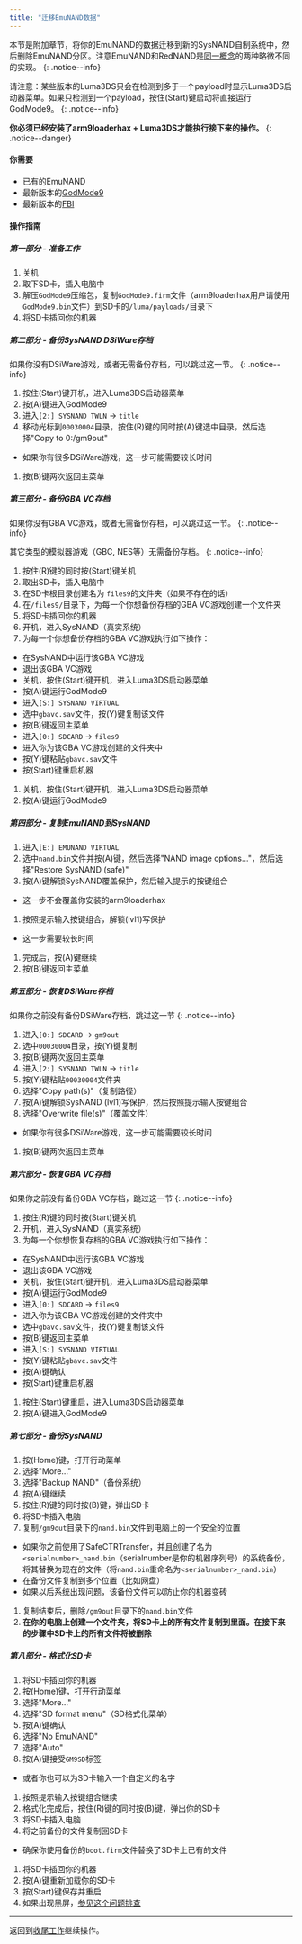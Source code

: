 ```yaml
---
title: "迁移EmuNAND数据"
---
```


本节是附加章节，将你的EmuNAND的数据迁移到新的SysNAND自制系统中，然后删除EmuNAND分区。注意EmuNAND和RedNAND是[同一概念](http://3dbrew.org/wiki/NAND_Redirection)的两种略微不同的实现。
{: .notice--info}

请注意：某些版本的Luma3DS只会在检测到多于一个payload时显示Luma3DS启动器菜单。如果只检测到一个payload，按住(Start)键启动将直接运行GodMode9。
{: .notice--info}

**你必须已经安装了arm9loaderhax + Luma3DS才能执行接下来的操作。**
{: .notice--danger}

#### 你需要

* 已有的EmuNAND
* 最新版本的[GodMode9](https://github.com/d0k3/GodMode9/releases/latest)
* 最新版本的[FBI](https://github.com/Steveice10/FBI/releases/latest)

#### 操作指南

##### 第一部分 - 准备工作

1. 关机
1. 取下SD卡，插入电脑中
1. 解压`GodMode9`压缩包，复制`GodMode9.firm`文件（arm9loaderhax用户请使用`GodMode9.bin`文件）到SD卡的`/luma/payloads/`目录下
1. 将SD卡插回你的机器

##### 第二部分 - 备份SysNAND DSiWare存档

如果你没有DSiWare游戏，或者无需备份存档，可以跳过这一节。
{: .notice--info}

1. 按住(Start)键开机，进入Luma3DS启动器菜单
1. 按(A)键进入GodMode9
1. 进入`[2:] SYSNAND TWLN` -> `title`
1. 移动光标到`00030004`目录，按住(R)键的同时按(A)键选中目录，然后选择"Copy to 0:/gm9out"
  + 如果你有很多DSiWare游戏，这一步可能需要较长时间
1. 按(B)键两次返回主菜单

##### 第三部分 - 备份GBA VC存档

如果你没有GBA VC游戏，或者无需备份存档，可以跳过这一节。
{: .notice--info}

其它类型的模拟器游戏（GBC, NES等）无需备份存档。
{: .notice--info}

1. 按住(R)键的同时按(Start)键关机
1. 取出SD卡，插入电脑中
1. 在SD卡根目录创建名为 `files9`的文件夹（如果不存在的话）
1. 在`/files9/`目录下，为每一个你想备份存档的GBA VC游戏创建一个文件夹
1. 将SD卡插回你的机器
1. 开机，进入SysNAND（真实系统）
1. 为每一个你想备份存档的GBA VC游戏执行如下操作：
  + 在SysNAND中运行该GBA VC游戏
  + 退出该GBA VC游戏
  + 关机，按住(Start)键开机，进入Luma3DS启动器菜单
  + 按(A)键运行GodMode9
  + 进入`[S:] SYSNAND VIRTUAL`
  + 选中`gbavc.sav`文件，按(Y)键复制该文件
  + 按(B)键返回主菜单
  + 进入`[0:] SDCARD` -> `files9`
  + 进入你为该GBA VC游戏创建的文件夹中
  + 按(Y)键粘贴`gbavc.sav`文件
  + 按(Start)键重启机器
1. 关机，按住(Start)键开机，进入Luma3DS启动器菜单
1. 按(A)键运行GodMode9

##### 第四部分 - 复制EmuNAND到SysNAND

1. 进入`[E:] EMUNAND VIRTUAL`
1. 选中`nand.bin`文件并按(A)键，然后选择"NAND image options..."，然后选择"Restore SysNAND (safe)"
1. 按(A)键解锁SysNAND覆盖保护，然后输入提示的按键组合
  + 这一步不会覆盖你安装的arm9loaderhax
1. 按照提示输入按键组合，解锁(lvl1)写保护
  + 这一步需要较长时间
1. 完成后，按(A)键继续
1. 按(B)键返回主菜单

##### 第五部分 - 恢复DSiWare存档

如果你之前没有备份DSiWare存档，跳过这一节
{: .notice--info}

1. 进入`[0:] SDCARD` -> `gm9out`
1. 选中`00030004`目录，按(Y)键复制
1. 按(B)键两次返回主菜单
1. 进入`[2:] SYSNAND TWLN` -> `title`
1. 按(Y)键粘贴`00030004`文件夹
1. 选择"Copy path(s)"（复制路径）
1. 按(A)键解锁SysNAND (lvl1)写保护，然后按照提示输入按键组合
1. 选择"Overwrite file(s)"（覆盖文件）
  + 如果你有很多DSiWare游戏，这一步可能需要较长时间
1. 按(B)键两次返回主菜单

##### 第六部分 - 恢复GBA VC存档

如果你之前没有备份GBA VC存档，跳过这一节
{: .notice--info}

1. 按住(R)键的同时按(Start)键关机
1. 开机，进入SysNAND（真实系统）
1. 为每一个你想恢复存档的GBA VC游戏执行如下操作：
  + 在SysNAND中运行该GBA VC游戏
  + 退出该GBA VC游戏
  + 关机，按住(Start)键开机，进入Luma3DS启动器菜单
  + 按(A)键运行GodMode9
  + 进入`[0:] SDCARD` -> `files9`
  + 进入你为该GBA VC游戏创建的文件夹中
  + 选中`gbavc.sav`文件，按(Y)键复制该文件
  + 按(B)键返回主菜单
  + 进入`[S:] SYSNAND VIRTUAL`
  + 按(Y)键粘贴`gbavc.sav`文件
  + 按(A)键确认
  + 按(Start)键重启机器
1. 按住(Start)键重启，进入Luma3DS启动器菜单
1. 按(A)键进入GodMode9

##### 第七部分 - 备份SysNAND

1. 按(Home)键，打开行动菜单
1. 选择"More..."
1. 选择"Backup NAND"（备份系统）
1. 按(A)键继续
1. 按住(R)键的同时按(B)键，弹出SD卡
1. 将SD卡插入电脑
1. 复制`/gm9out`目录下的`nand.bin`文件到电脑上的一个安全的位置
  + 如果你之前使用了SafeCTRTransfer，并且创建了名为`<serialnumber>_nand.bin`（serialnumber是你的机器序列号）的系统备份，将其替换为现在的文件（将`nand.bin`重命名为`<serialnumber>_nand.bin`）
  + 在备份文件复制到多个位置（比如网盘）
  + 如果以后系统出现问题，该备份文件可以防止你的机器变砖
1. 复制结束后，删除`/gm9out`目录下的`nand.bin`文件
1. **在你的电脑上创建一个文件夹，将SD卡上的所有文件复制到里面。在接下来的步骤中SD卡上的所有文件将被删除**

##### 第八部分 - 格式化SD卡

1. 将SD卡插回你的机器
1. 按(Home)键，打开行动菜单
1. 选择"More..."
1. 选择"SD format menu"（SD格式化菜单）
1. 按(A)键确认
1. 选择"No EmuNAND"
1. 选择"Auto"
1. 按(A)键接受`GM9SD`标签
  + 或者你也可以为SD卡输入一个自定义的名字
1. 按照提示输入按键组合继续
1. 格式化完成后，按住(R)键的同时按(B)键，弹出你的SD卡
1. 将SD卡插入电脑
1. 将之前备份的文件复制回SD卡
  + 确保你使用备份的`boot.firm`文件替换了SD卡上已有的文件
1. 将SD卡插回你的机器
1. 按(A)键重新加载你的SD卡
1. 按(Start)键保存并重启
1. 如果出现黑屏，[参见这个问题排查](troubleshooting#ts_sys_down)

---

返回到[收尾工作](finalizing-setup)继续操作。
